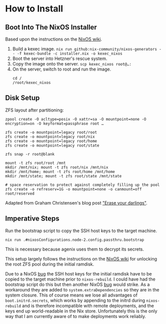 # How to Install

## Boot Into The NixOS Installer

Based upon the instructions on the [NixOS wiki](https://nixos.wiki/wiki/Install_NixOS_on_Hetzner_Online).

1. Build a kexec image.
	`nix run github:nix-community/nixos-generators -- -f kexec-bundle -c installer.nix -o kexec_nixos`
2. Boot the server into Hetzner's rescue system.
3. Copy the image onto the server.
	`scp kexec_nixos root@…:`
4. On the server, switch to root and run the image.
	```
	cd /
	/root/kexec_nixos
	```

## Disk Setup

ZFS layout after partitioning:

```
zpool create -O acltype=posix -O xattr=sa -O mountpoint=none -O encryption=on -O keyformat=passphrase root …

zfs create -o mountpoint=legacy root/root
zfs create -o mountpoint=legacy root/nix
zfs create -o mountpoint=legacy root/home
zfs create -o mountpoint=legacy root/state

zfs snap -r root@blank

mount -t zfs root/root /mnt
mkdir /mnt/nix; mount -t zfs root/nix /mnt/nix
mkdir /mnt/home; mount -t zfs root/home /mnt/home
mkdir /mnt/state; mount -t zfs root/state /mnt/state

# space reservation to protect against completely filling up the pool
zfs create -o refreserv=1G -o mountpoint=none -o canmount=off root/reserved
```

Adapted from Graham Christensen's blog post ["Erase your darlings"](https://grahamc.com/blog/erase-your-darlings).

## Imperative Steps

Run the bootstrap script to copy the SSH host keys to the target machine.

```
nix run .#nixosConfigurations.node-2.config.passthru.bootstrap
```

This is necessary because agenix uses them to decrypt its secrets.

This setup largely follows the instructions on the [NixOS wiki](https://nixos.wiki/wiki/NixOS_on_ZFS#Unlock_encrypted_zfs_via_ssh_on_boot) for unlocking the root ZFS pool during the initial ramdisk.

Due to a NixOS [bug](https://github.com/NixOS/nixpkgs/issues/98100) the SSH host keys for the initial ramdisk have to be copied to the target machine prior to `nixos-rebuild`. I could have had the bootstrap script do this but then another NixOS [bug](https://github.com/NixOS/nixpkgs/issues/114594) would strike. As a workaround they are added to `system.extraDependencies` so they are in the system closure. This of course means we lose all advantages of `boot.initrd.secrets`, which works by appending to the initrd during `nixos-rebuild` and is therefore incompatible with remote deployments, and the keys end up world-readable in the Nix store. Unfortunately this is the only way that I am currently aware of to make deployments work reliably.
